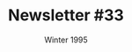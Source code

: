 ---
title: "Newsletter #33"
date: "Winter 1995"
pdf: "https://archive.org/details/interspecies-communication-newsletter-0033"
---
